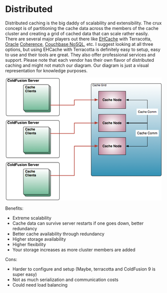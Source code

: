 # Distributed

Distributed caching is the big daddy of scalability and extensibility. The crux concept is of partitioning the cache data across the members of the cache cluster and creating a grid of cached data that can scale rather easily. There are several major players out there like [EHCache](http://ehcache.org/) with Terracotta, [Oracle](http://www.oracle.com/technetwork/middleware/coherence/overview/index.html) [Coherence](http://www.oracle.com/technetwork/middleware/coherence/overview/index.html), [Couchbase NoSQL](http://couchbase.com/), etc. I suggest looking at all three options, but using EHCache with Terracotta is definitely easy to setup, easy to use and their tools are great. They also offer professional services and support. Please note that each vendor has their own flavor of distributed caching and might not match our diagram. Our diagram is just a visual representation for knowledge purposes.

<img src="../images/cachebox_topology_distributed.png">

Benefits:
* Extreme scalability
* Cache data can survive server restarts if one goes down, better redundancy
* Better cache availability through redundancy
* Higher storage availability
* Higher flexibility
* Your storage increases as more cluster members are added

Cons:
* Harder to configure and setup (Maybe, terracotta and ColdFusion 9 is super easy)
* Not as much serialization and communication costs
* Could need load balancing


